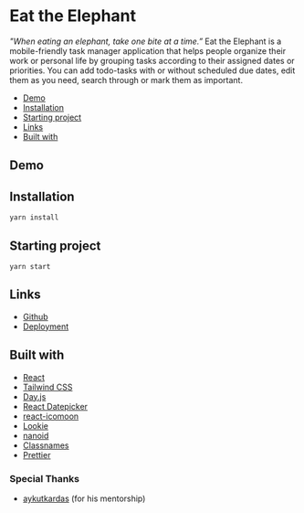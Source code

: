 # Eat the Elephant

_"When eating an elephant, take one bite at a time.”_
Eat the Elephant is a mobile-friendly task manager application that helps people organize their work or personal life by grouping tasks according to their assigned dates or priorities. You can add todo-tasks with or without scheduled due dates, edit them as you need, search through or mark them as important.

- [Demo](#demo)
- [Installation](#installation)
- [Starting project](#starting-project)
- [Links](#links)
- [Built with](#built-with)

## Demo

## Installation

```
yarn install
```

## Starting project

```
yarn start
```

## Links

- [Github](https://github.com/gizemnkorkmaz/eat-the-elephant)
- [Deployment](https://eat-the-elephant.vercel.app/)

## Built with

- [React](https://reactjs.org/)
- [Tailwind CSS](https://tailwindcss.com/)
- [Day.js](https://day.js.org/)
- [React Datepicker](https://reactdatepicker.com/)
- [react-icomoon](https://github.com/aykutkardas/react-icomoon)
- [Lookie](https://github.com/aykutkardas/lookie)
- [nanoid](https://github.com/ai/nanoid)
- [Classnames](https://github.com/JedWatson/classnames)
- [Prettier](https://prettier.io/)

### Special Thanks

- [aykutkardas](https://github.com/aykutkardas) (for his mentorship)
